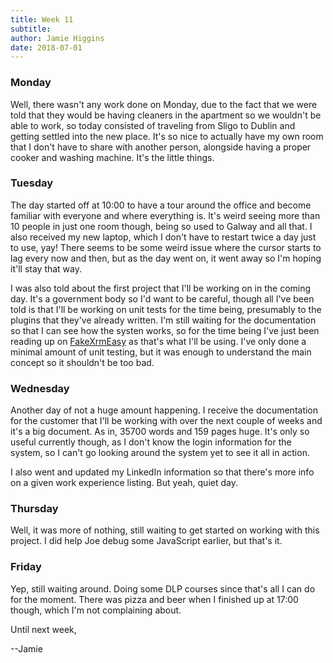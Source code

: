 ```yaml
---
title: Week 11
subtitle: 
author: Jamie Higgins
date: 2018-07-01
---
```


### Monday

Well, there wasn't any work done on Monday, due to the fact that we were told that they would be having cleaners in the apartment so we wouldn't be able to work, so today consisted of traveling from Sligo to Dublin and getting settled into the new place. It's so nice to actually have my own room that I don't have to share with another person, alongside having a proper cooker and washing machine. It's the little things.

### Tuesday

The day started off at 10:00 to have a tour around the office and become familiar with everyone and where everything is. It's weird seeing more than 10 people in just one room though, being so used to Galway and all that. I also received my new laptop, which I don't have to restart twice a day just to use, yay! There seems to be some weird issue where the cursor starts to lag every now and then, but as the day went on, it went away so I'm hoping it'll stay that way.

I was also told about the first project that I'll be working on in the coming day. It's a government body so I'd want to be careful, though all I've been told is that I'll be working on unit tests for the time being, presumably to the plugins that they've already written. I'm still waiting for the documentation so that I can see how the systen works, so for the time being I've just been reading up on [FakeXrmEasy](https://dynamicsvalue.com/) as that's what I'll be using. I've only done a minimal amount of unit testing, but it was enough to understand the main concept so it shouldn't be too bad.

### Wednesday

Another day of not a huge amount happening. I receive the documentation for the customer that I'll be working with over the next couple of weeks and it's a big document. As in, 35700 words and 159 pages huge. It's only so useful currently though, as I don't know the login information for the system, so I can't go looking around the system yet to see it all in action.

I also went and updated my LinkedIn information so that there's more info on a given work experience listing. But yeah, quiet day.

### Thursday

Well, it was more of nothing, still waiting to get started on working with this project. I did help Joe debug some JavaScript earlier, but that's it.

### Friday

Yep, still waiting around. Doing some DLP courses since that's all I can do for the moment. There was pizza and beer when I finished up at 17:00 though, which I'm not complaining about.

Until next week,

--Jamie